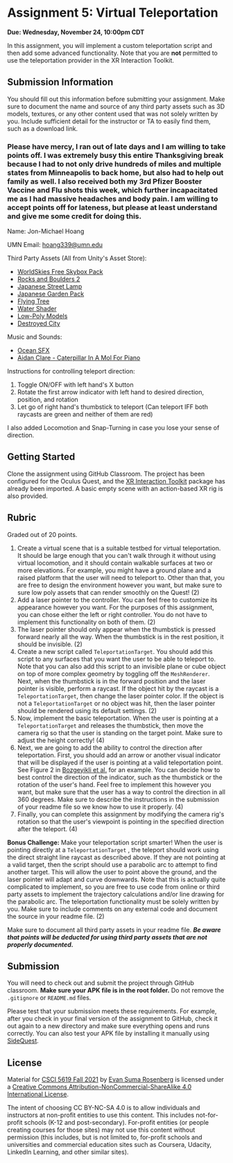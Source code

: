 # Assignment 5: Virtual Teleportation

**Due: Wednesday, November 24, 10:00pm CDT**

In this assignment, you will implement a custom teleportation script and then add some advanced functionality.  Note that you are **not** permitted to use the teleportation provider in the XR Interaction Toolkit.

## Submission Information

You should fill out this information before submitting your assignment.  Make sure to document the name and source of any third party assets such as 3D models, textures, or any other content used that was not solely written by you.  Include sufficient detail for the instructor or TA to easily find them, such as a download link.

### Please have mercy, I ran out of late days and I am willing to take points off. I was extremely busy this entire Thanksgiving break because I had to not only drive hundreds of miles and multiple states from Minneapolis to back home, but also had to help out family as well. I also received both my 3rd Pfizer Booster Vaccine and Flu shots this week, which further incapacitated me as I had massive headaches and body pain. I am willing to accept points off for lateness, but please at least understand and give me some credit for doing this.

Name: Jon-Michael Hoang

UMN Email: hoang339@umn.edu

Third Party Assets (All from Unity's Asset Store):
- [WorldSkies Free Skybox Pack](https://assetstore.unity.com/packages/2d/textures-materials/sky/worldskies-free-skybox-pack-86517)
- [Rocks and Boulders 2](https://assetstore.unity.com/packages/3d/props/exterior/rock-and-boulders-2-6947)
- [Japanese Street Lamp](https://assetstore.unity.com/packages/3d/props/exterior/japanese-street-lamp-68184)
- [Japanese Garden Pack](https://assetstore.unity.com/packages/3d/vegetation/trees/japanese-garden-pack-179492)
- [Flying Tree](https://assetstore.unity.com/packages/3d/environments/fantasy/flying-tree-33053)
- [Water Shader](https://assetstore.unity.com/packages/2d/textures-materials/water/simple-water-shader-urp-191449)
- [Low-Poly Models](https://assetstore.unity.com/packages/3d/props/15-low-poly-models-202061)
- [Destroyed City](https://assetstore.unity.com/packages/3d/environments/sci-fi/destroyed-city-free-6459)

Music and Sounds:
- [Ocean SFX](https://www.zapsplat.com/?s=gentle+waves&post_type=music&sound-effect-category-id=)
- [Aidan Clare - Caterpillar In A Mol For Piano](https://www.youtube.com/watch?v=IJAu2RDuAAA)

Instructions for controlling teleport direction:
1) Toggle ON/OFF with left hand's X button
2) Rotate the first arrow indicator with left hand to desired direction, position, and rotation
3) Let go of right hand's thumbstick to teleport (Can teleport IFF both raycasts are green and neither of them are red)

I also added Locomotion and Snap-Turning in case you lose your sense of direction.

## Getting Started

Clone the assignment using GitHub Classroom.  The project has been configured for the Oculus Quest, and the [XR Interaction Toolkit](https://docs.unity3d.com/Packages/com.unity.xr.interaction.toolkit@1.0/manual/index.html) package has already been imported.  A basic empty scene with an action-based XR rig is also provided.

## Rubric

Graded out of 20 points. 

1. Create a virtual scene that is a suitable testbed for virtual teleportation.  It should be large enough that you can't walk through it without using virtual locomotion, and it should contain walkable surfaces at two or more elevations.  For example, you might have a ground plane and a raised platform that the user will need to teleport to.  Other than that, you are free to design the environment however you want, but make sure to sure low poly assets that can render smoothly on the Quest!  (2)
2. Add a laser pointer to the controller.  You can feel free to customize its appearance however you want.  For the purposes of this assignment, you can chose either the left or right controller.  You do not have to implement this functionality on both of them.  (2)
3. The laser pointer should only appear when the thumbstick is pressed forward nearly all the way.  When the thumbstick is in the rest position, it should be invisible.  (2)
4. Create a new script called `TeleportationTarget`.  You should add this script to any surfaces that you want the user to be able to teleport to.  Note that you can also add this script to an invisible plane or cube object on top of more complex geometry by toggling off the `MeshRenderer`.   Next, when the thumbstick is in the forward position and the laser pointer is visible, perform a raycast.  If the object hit by the raycast is a `TeleportationTarget`, then change the laser pointer color.  If the object is not a `TeleportationTarget` or no object was hit, then the laser pointer should be rendered using its default settings.  (2)
5. Now, implement the basic teleportation.  When the user is pointing at a `TeleportationTarget` and releases the thumbstick, then move the camera rig so that the user is standing on the target point.  Make sure to adjust the height correctly!  (4)
6. Next, we are going to add the ability to control the direction after teleportation.  First, you should add an arrow or another visual indicator that will be displayed if the user is pointing at a valid teleportation point.  See Figure 2 in [Bozgeyikli et al.](https://dl.acm.org/doi/abs/10.1145/2967934.2968105) for an example.  You can decide how to best control the direction of the indicator, such as the thumbstick or the rotation of the user's hand.  Feel free to implement this however you want, but make sure that the user has a way to control the direction in all 360 degrees.  Make sure to describe the instructions in the submission of your readme file so we know how to use it properly.  (4)
7. Finally, you can complete this assignment by modifying the camera rig's rotation so that the user's viewpoint is pointing in the specified direction after the teleport.  (4)

**Bonus Challenge:**  Make your teleportation script smarter!  When the user is pointing directly at a `TeleportationTarget` , the teleport should work using the direct straight line raycast as described above.  If they are not pointing at a valid target, then the script should use a parabolic arc to attempt to find another target.  This will allow the user to point above the ground, and the laser pointer will adapt and curve downwards.  Note that this is actually quite complicated to implement, so you are free to use code from online or third party assets to implement the trajectory calculations and/or line drawing for the parabolic arc.  The teleportation functionality must be solely written by you.  Make sure to include comments on any external code and document the source in your readme file.  (2)

Make sure to document all third party assets in your readme file. ***Be aware that points will be deducted for using third party assets that are not properly documented.***

## Submission

You will need to check out and submit the project through GitHub classroom.  **Make sure your APK file is in the root folder.** Do not remove the `.gitignore` or `README.md` files.

Please test that your submission meets these requirements.  For example, after you check in your final version of the assignment to GitHub, check it out again to a new directory and make sure everything opens and runs correctly.  You can also test your APK file by installing it manually using [SideQuest](https://sidequestvr.com/).

## License

Material for [CSCI 5619 Fall 2021](https://canvas.umn.edu/courses/268490) by [Evan Suma Rosenberg](https://illusioneering.umn.edu/) is licensed under a [Creative Commons Attribution-NonCommercial-ShareAlike 4.0 International License](http://creativecommons.org/licenses/by-nc-sa/4.0/).

The intent of choosing CC BY-NC-SA 4.0 is to allow individuals and instructors at non-profit entities to use this content.  This includes not-for-profit schools (K-12 and post-secondary). For-profit entities (or people creating courses for those sites) may not use this content without permission (this includes, but is not limited to, for-profit schools and universities and commercial education sites such as Coursera, Udacity, LinkedIn Learning, and other similar sites).   